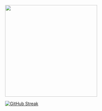 <img src="https://github.com/Hernan404/Hernan404/assets/83614099/cf3c7d58-2a17-4ecd-b0ec-1bbed76112b0" width="300">



[![GitHub Streak](https://streak-stats.demolab.com?user=Hernan404&theme=gotham&exclude_days=Sun)](https://git.io/streak-stats)
